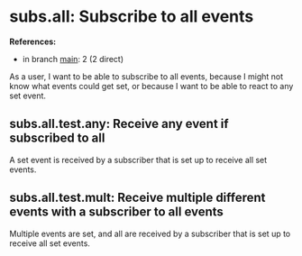 # subs.all: Subscribe to all events

**References:**

- in branch [main](https://github.com/mhatzl/evident/tree/main): 2 (2 direct)

As a user, I want to be able to subscribe to all events, because I might not know what events could get set, or because I want to be able to react to any set event.

## subs.all.test.any: Receive any event if subscribed to all

A set event is received by a subscriber that is set up to receive all set events. 

## subs.all.test.mult: Receive multiple different events with a subscriber to all events

Multiple events are set, and all are received by a subscriber that is set up to receive all set events.
